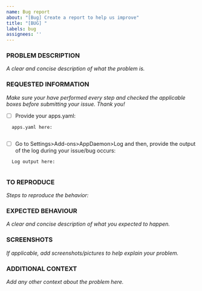 ```yaml
---
name: Bug report
about: "[Bug] Create a report to help us improve"
title: "[BUG] "
labels: bug
assignees: ''
---
```


<!-- Thanks for reporting a problem for this project. READ THIS FIRST:

This issue template is meant to REPORT BUGS/PROBLEMS ONLY

Please take a few minutes to complete the requested information below.
The ability to provide assistance is greatly hampered without it. 

DO NOT DELETE ANY TEXT from this template! Otherwise the issue will be auto-closed.
-->

### PROBLEM DESCRIPTION
_A clear and concise description of what the problem is._


### REQUESTED INFORMATION
_Make sure your have performed every step and checked the applicable boxes before submitting your issue. Thank you!_

- [ ] Provide your apps.yaml:
```
  apps.yaml here:


```
- [ ] Go to Settings>Add-ons>AppDaemon>Log and then, provide the output of the log during your issue/bug occurs:
```
  Log output here:


```

### TO REPRODUCE
_Steps to reproduce the behavior:_


### EXPECTED BEHAVIOUR
_A clear and concise description of what you expected to happen._


### SCREENSHOTS
_If applicable, add screenshots/pictures to help explain your problem._


### ADDITIONAL CONTEXT
_Add any other context about the problem here._
